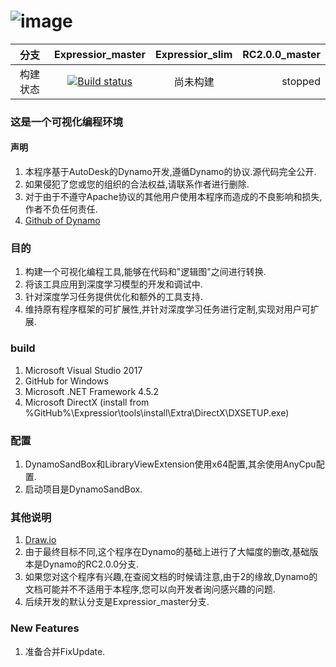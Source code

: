 ![image](https://github.com/AngelaViVi/Expressior/blob/Expressior_master/src/DynamoCoreWpf/UI/Images/StartPage/dynamo-logo.png) 
====================================

|分支|Expressior_master|Expressior_slim|RC2.0.0_master
|:--------:|:----------:|:-------------:|-------------:|
|构建状态|[![Build status](https://ci.appveyor.com/api/projects/status/ke5nv5l0d33w5tl2/branch/Expressior_master?svg=true)](https://ci.appveyor.com/project/AngelaViVi/expressior/branch/Expressior_master)| 尚未构建|stopped

### 这是一个可视化编程环境

#### 声明
1. 本程序基于AutoDesk的Dynamo开发,遵循Dynamo的协议.源代码完全公开.<br>
2. 如果侵犯了您或您的组织的合法权益,请联系作者进行删除.<br>
3. 对于由于不遵守Apache协议的其他用户使用本程序而造成的不良影响和损失,作者不负任何责任.<br>
4. [Github of Dynamo](https://github.com/DynamoDS/Dynamo)<br/>

### 目的
1. 构建一个可视化编程工具,能够在代码和"逻辑图"之间进行转换.<br>
2. 将该工具应用到深度学习模型的开发和调试中.<br>
3. 针对深度学习任务提供优化和额外的工具支持.<br>
4. 维持原有程序框架的可扩展性,并针对深度学习任务进行定制,实现对用户可扩展.<br>

### build
1. Microsoft Visual Studio 2017<br>
2. GitHub for Windows<br>
3. Microsoft .NET Framework 4.5.2<br>
4. Microsoft DirectX (install from %GitHub%\Expressior\tools\install\Extra\DirectX\DXSETUP.exe)<br>

### 配置
1. DynamoSandBox和LibraryViewExtension使用x64配置,其余使用AnyCpu配置.<br>
2. 启动项目是DynamoSandBox.<br>

### 其他说明
1. [Draw.io](https://www.draw.io/)<br>
2. 由于最终目标不同,这个程序在Dynamo的基础上进行了大幅度的删改,基础版本是Dynamo的RC2.0.0分支.<br>
3. 如果您对这个程序有兴趣,在查阅文档的时候请注意,由于2的缘故,Dynamo的文档可能并不不适用于本程序,您可以向开发者询问感兴趣的问题.<br>
4. 后续开发的默认分支是Expressior_master分支.<br>

### New Features
1. 准备合并FixUpdate.<br>